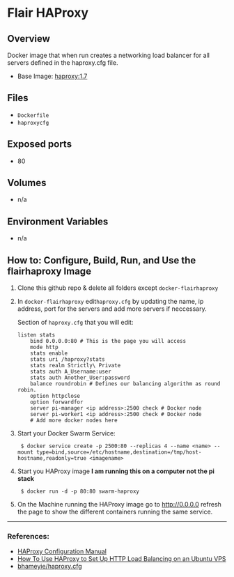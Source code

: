 # Flair HAProxy 

## Overview
Docker image that when run creates a networking load balancer for all servers defined in the haproxy.cfg file.

- Base Image: [ haproxy:1.7](https://hub.docker.com/_/haproxy/) 

## Files

- `Dockerfile`
- `haproxycfg`

## Exposed ports

- 80 

## Volumes 

- n/a

## Environment Variables 

- n/a

## How to: Configure, Build, Run, and Use the flairhaproxy Image

1. Clone this github repo & delete all folders except `docker-flairhaproxy`
2. In `docker-flairhaproxy` edit`haproxy.cfg` by updating the name, ip address, port for the servers and add more servers if neccessary.
    
    Section of `haproxy.cfg` that you will edit:
    
       listen stats
           bind 0.0.0.0:80 # This is the page you will access
           mode http
           stats enable
           stats uri /haproxy?stats
           stats realm Strictly\ Private
           stats auth A_Username:user
           stats auth Another_User:password
           balance roundrobin # Defines our balancing algorithm as round robin.
           option httpclose
           option forwardfor
           server pi-manager <ip address>:2500 check # Docker node
           server pi-worker1 <ip address>:2500 check # Docker node
           # Add more docker nodes here
           
3. Start your Docker Swarm Service:
        
        $ docker service create -p 2500:80 --replicas 4 --name <name> --mount type=bind,source=/etc/hostname,destination=/tmp/host-hostname,readonly=true <imagename>
       
4. Start you HAProxy image **I am running this on a computer not the pi stack**

        $ docker run -d -p 80:80 swarm-haproxy

5. On the Machine running the HAProxy image go to http://0.0.0.0 refresh the page to show the different containers running the same service.

<hr>

### References:

- [ HAProxy Configuration Manual ](https://cbonte.github.io/haproxy-dconv/1.8/configuration.html#daemon)
- [How To Use HAProxy to Set Up HTTP Load Balancing on an Ubuntu VPS](https://www.digitalocean.com/community/tutorials/how-to-use-haproxy-to-set-up-http-load-balancing-on-an-ubuntu-vps#testing-load-balancing-and-failover)
- [bhameyie/haproxy.cfg](https://gist.github.com/bhameyie/07c1ee9aaa3e8a200c8c)

